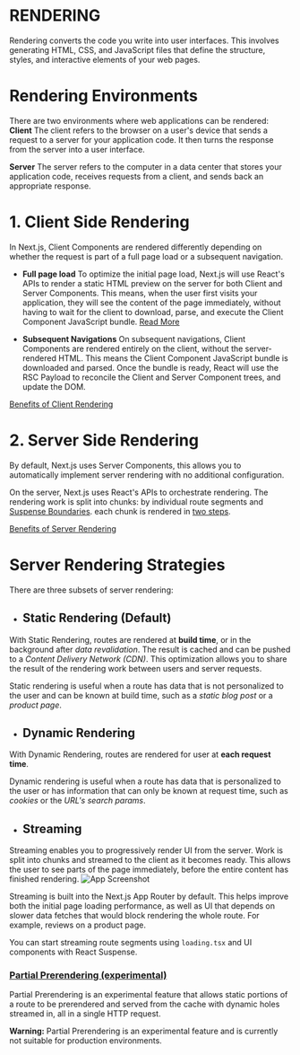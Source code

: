 # RENDERING
Rendering converts the code you write into user interfaces.
This involves generating HTML, CSS, and JavaScript files that define the structure, styles, and interactive elements of your web pages.

# Rendering Environments
There are two environments where web applications can be rendered:
**Client**
The client refers to the browser on a user's device that sends a request to a server for your application code. It then turns the response from the server into a user interface.

**Server**
The server refers to the computer in a data center that stores your application code, receives requests from a client, and sends back an appropriate response.

# 1. Client Side Rendering
In Next.js, Client Components are rendered differently depending on whether the request is part of a full page load or a subsequent navigation.

- **Full page load**
To optimize the initial page load, Next.js will use React's APIs to render a static HTML preview on the server for both Client and Server Components.
This means, when the user first visits your application, they will see the content of the page immediately, without having to wait for the client to download, parse, and execute the Client Component JavaScript bundle.
[Read More](https://nextjs.org/docs/app/building-your-application/rendering/client-components#full-page-load)

- **Subsequent Navigations**
On subsequent navigations, Client Components are rendered entirely on the client, without the server-rendered HTML.
This means the Client Component JavaScript bundle is downloaded and parsed. Once the bundle is ready, React will use the RSC Payload to reconcile the Client and Server Component trees, and update the DOM.

[Benefits of Client Rendering](https://nextjs.org/docs/app/building-your-application/rendering/client-components#benefits-of-client-rendering)

# 2. Server Side Rendering
By default, Next.js uses Server Components, this allows you to automatically implement server rendering with no additional configuration.

On the server, Next.js uses React's APIs to orchestrate rendering. The rendering work is split into chunks: by individual route segments and [Suspense Boundaries](https://react.dev/reference/react/Suspense).
each chunk is rendered in [two steps](https://nextjs.org/docs/app/building-your-application/rendering/server-components#how-are-server-components-rendered).

[Benefits of Server Rendering](https://nextjs.org/docs/app/building-your-application/rendering/server-components#benefits-of-server-rendering)

# Server Rendering Strategies
There are three subsets of server rendering:

* ## Static Rendering (Default)
With Static Rendering, routes are rendered at **build time**, or in the background after *data revalidation*. The result is cached and can be pushed to a *Content Delivery Network (CDN)*. This optimization allows you to share the result of the rendering work between users and server requests.

Static rendering is useful when a route has data that is not personalized to the user and can be known at build time, such as a *static blog post* or a *product page*.

* ## Dynamic Rendering
With Dynamic Rendering, routes are rendered for user at **each request time**.

Dynamic rendering is useful when a route has data that is personalized to the user or has information that can only be known at request time, such as *cookies* or the *URL's search params*.

* ## Streaming
Streaming enables you to progressively render UI from the server. Work is split into chunks and streamed to the client as it becomes ready. This allows the user to see parts of the page immediately, before the entire content has finished rendering.
![App Screenshot](https://nextjs.org/_next/image?url=%2Fdocs%2Fdark%2Fserver-rendering-with-streaming.png&w=1920&q=75&dpl=dpl_FKTEQw2XxvT2yMaPz1ZzSnNNYfas)

Streaming is built into the Next.js App Router by default. This helps improve both the initial page loading performance, as well as UI that depends on slower data fetches that would block rendering the whole route. For example, reviews on a product page.

You can start streaming route segments using `loading.tsx` and UI components with React Suspense.

### [Partial Prerendering (experimental)](https://nextjs.org/docs/app/api-reference/next-config-js/partial-prerendering)
Partial Prerendering is an experimental feature that allows static portions of a route to be prerendered and served from the cache with dynamic holes streamed in, all in a single HTTP request.

**Warning:** Partial Prerendering is an experimental feature and is currently not suitable for production environments.